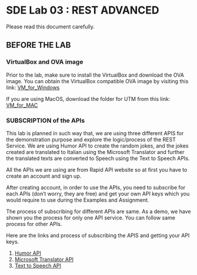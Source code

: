 # SDE Lab 03 : REST ADVANCED
Please read this document carefully. 

## BEFORE THE LAB

### VirtualBox and OVA image 
Prior to the lab, make sure to install the VirtualBox and download the OVA image. You can obtain the VirtualBox compatible OVA image by visiting this link:
[VM_for_Windows](link_here)

If you are using MacOS, download the folder for UTM from this link: [VM_for_MAC](link_here)

### SUBSCRIPTION of the APIs
This lab is planned in such way that, we are using three different APIS for the demonstration purpose and explore the logic/process of the REST Service. We are using Humor API to create the random jokes, and the jokes created are translated to Italian using the Microsoft Translator and further the translated texts are converted to Speech using the Text to Speech APIs. 

All the APIs we are using are from Rapid API website so at first you have to create an account and sign up. 

After creating account, in order to use the APIs, you need to subscribe for each APIs (don’t worry, they are free) and get your own API keys which you would require to use during the Examples and Assignment. 

The process of subscribing for different APIs are same. As a demo, we have shown you the process for only one API service. You can follow same process for other APIs. 

Here are the links and process of subscribing the APIS and getting your API keys. 
1. [Humor API](link_here)
2. [Microsoft Translator API](link_here)
3. [Text to Speech API](link_here)

